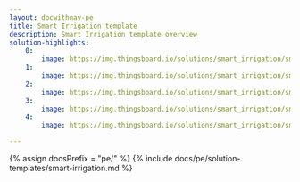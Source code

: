 ```yaml
---
layout: docwithnav-pe
title: Smart Irrigation template
description: Smart Irrigation template overview
solution-highlights:
    0:
        image: https://img.thingsboard.io/solutions/smart_irrigation/smart-irrigation-1.png
    1:
        image: https://img.thingsboard.io/solutions/smart_irrigation/smart-irrigation-2.png
    2:
        image: https://img.thingsboard.io/solutions/smart_irrigation/smart-irrigation-3.png
    3:
        image: https://img.thingsboard.io/solutions/smart_irrigation/smart-irrigation-4.png
    4:
        image: https://img.thingsboard.io/solutions/smart_irrigation/smart-irrigation-5.png

---
```


{% assign docsPrefix = "pe/" %}
{% include docs/pe/solution-templates/smart-irrigation.md %}